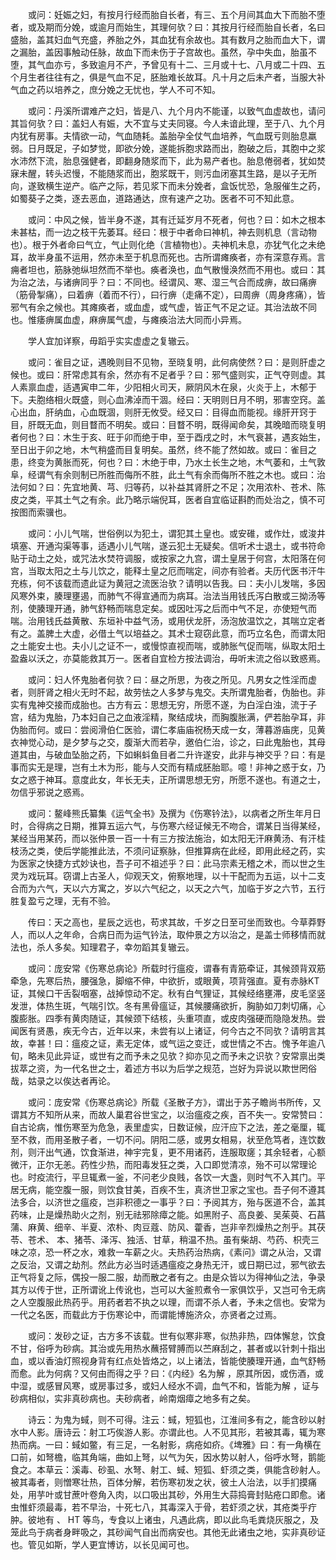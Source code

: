 <!-- { "loadSidebar": true } -->
　　或问：妊娠之妇，有按月行经而胎自长者，有三、五个月间其血大下而胎不堕者，或及期而分娩，或逾月而始生，其理何欤？曰：其按月行经而胎自长者，名曰盛胎，盖其妇血气充盛，养胎之外，其血犹有余故也。其有数月之胎而血大下，谓之漏胎，盖因事触动任脉，故血下而未伤于子宫故也。虽然，孕中失血，胎虽不堕，其气血亦亏，多致逾月不产，予曾见有十二、三月或十七、八月或二十四、五个月生者往往有之，俱是气血不足，胚胎难长故耳。凡十月之后未产者，当服大补气血之药以培养之，庶分娩之无忧也，学人不可不知。

　　或问：丹溪所谓难产之妇，皆是八、九个月内不能谨，以致气血虚故也，请问其旨何欤？曰：盖妇人有娠，大不宜与丈夫同寝。今人未谙此理，至于八、九个月内犹有房事。夫情欲一动，气血随耗。盖胎孕全仗气血培养，气血既亏则胎息羸弱。日月既足，子如梦觉，即欲分娩，遂能拆胞求路而出，胞破之后，其胞中之浆水沛然下流，胎息强健者，即翻身随浆而下，此为易产者也。胎息倦弱者，犹如焚寐未醒，转头迟慢，不能随浆而出，胞浆既干，则污血闭塞其生路，是以子无所向，遂致横生逆产。临产之际，若见浆下而未分娩者，盒饭忧恐，急服催生之药，如蜀葵子之类，逐去恶血，道路通达，庶有速产之功。医者不可不知此意。

　　或问：中风之候，皆半身不遂，其有迁延岁月不死者，何也？曰：如木之根本未甚枯，而一边之枝干先萎耳。经曰：根于中者命曰神机，神去则机息（言动物也）。根于外者命曰气立，气止则化绝（言植物也）。夫神机未息，亦犹气化之未绝耳，故半身虽不运用，然亦未至于机息而死也。古所谓瘫痪者，亦有深意存焉。言痈者坦也，筋脉弛纵坦然而不举也。痪者涣也，血气散慢涣然而不用也。或曰：其为治之法，与诸痹同乎？曰：不同也。经谓风、寒、湿三气合而成痹，故曰痛痹（筋骨掣痛），曰着痹（着而不行），曰行痹（走痛不定），曰周痹（周身疼痛），皆邪气有余之候也。其瘫痪者，或血虚，或气虚，皆正气不足之证。其治法故不同也。惟痿痹属血虚，麻痹属气虚，与瘫痪治法大同而小异焉。

　　学人宜加详察，毋蹈乎实实虚虚之复辙云。

　　或问：雀目之证，遇晚则目不见物，至晓复明，此何病使然？曰：是则肝虚之候也。或曰：肝常虑其有余，然亦有不足者乎？曰：邪气盛则实，正气夺则虚。其人素禀血虚，适遇寅申二年，少阳相火司天，厥阴风木在泉，火炎于上，木郁于下。夫胞络相火既盛，则心血沸淖而干涸。经曰：天明则日月不明，邪害空窍。盖心出血，肝纳血，心血既涸，则肝无攸受。经又曰：目得血而能视。缘肝开窍于目，肝既无血，则目瞀而不明矣。或曰：目瞀不明，既得闻命矣，其晚暗而晓复明者何也？曰：木生于亥、旺于卯而绝于申，至于酉戌之时，木气衰甚，遇亥始生，至日出于卯之地，木气稍盛而目复明矣。虽然，终不能了然如故。或曰：雀目之患，终变为黄胀而死，何也？曰：木绝于申，乃水土长生之地，木气萎和，土气敦阜，经谓气有余则制已所胜而侮所不胜，此土气有余而侮所不胜之木也。或曰：治法何如？曰：先宜地黄、芎、归等药，以补益其肾肝之不足；次用浓朴、苍术、陈皮之类，平其土气之有余。此乃略示端倪耳，医者自宜临证斟酌而处治之，慎不可按图而索骥也。

　　或问：小儿气喘，世俗例以为犯土，谓犯其土皇也。或安碓，或作灶，或浚井填塞、开通沟渠等事，适遇小儿气喘，遂云犯土无疑矣。信听术士退土，或书符命贴于动土之处，或咒法水焚符调服，或按家之九宫，谓土皇居于何宫，太阳落在何宫，当取太阳之土与儿饮之，能释土皇之厄而喘定，间亦有验者。夫历代医书汗牛充栋，何不该载而遗此证为黄冠之流医治欤？请明以告我。曰：夫小儿发喘，多因风寒外束，腠理壅遏，而肺气不得宣通而为病耳。治法当用钱氏泻白散或三拗汤等剂，使腠理开通，肺气舒畅而喘息定矣。或因吐泻之后而中气不足，亦使短气而喘。治用钱氏益黄散、东垣补中益气汤，或用伏龙肝，汤泡放温饮之，其喘立定者有之。盖脾土大虚，必借土气以培益之。其术士窥窃此意，而巧立名色，而谓太阳之土能安土也。夫小儿之证不一，或慢惊直视而喘，或肺胀气促而喘，纵取太阳土盈盎以沃之，亦莫能救其万一。医者自宜检方按法调治，毋听末流之俗以致惑焉。

　　或问：妇人怀鬼胎者何欤？曰：昼之所思，为夜之所见。凡男女之性淫而虚者，则肝肾之相火无时不起，故劳怯之人多梦与鬼交。夫所谓鬼胎者，伪胎也。非实有鬼神交接而成胎也。古方有云：思想无穷，所愿不遂，为白淫白浊，流于子宫，结为鬼胎，乃本妇自己之血液淫精，聚结成块，而胸腹胀满，俨若胎孕耳，非伪胎而何。或曰：尝阅滑伯仁医验，谓仁孝庙庙祝杨天成一女，薄暮游庙庑，见黄衣神觉心动，是夕梦与之交，腹渐大而若孕，邀伯仁治，诊之，曰此鬼胎也，其母道其由，与破血坠胎之药，下如蝌蚪鱼目者二升许遂安，此非与神交乎？曰：有是事而实无是理，岂有土木为形，能与人交而有精成胚胎耶。噫！非神之惑于女，乃女之惑于神耳。意度此女，年长无夫，正所谓思想无穷，所愿不遂也。有道之士，勿信乎邪说之惑焉。

　　或问：鳌峰熊氏纂集《运气全书》及撰为《伤寒钤法》，以病者之所生年月日时，合得病之日期，推算五运六气，与伤寒六经证候无不吻合，谓某日当得某经，某经当用某药，而以张仲景一百一十有三方按法施治，如太阳无汗麻黄汤、有汗桂枝汤之类，使后学能推此法，不须问证察脉，但推算病在此经，即用此经之药，实为医家之快捷方式妙诀也，吾子可不祖述乎？曰：此马宗素无稽之术，而以世之生灵为戏玩耳。窃谓上古圣人，仰观天文，俯察地理，以十干配而为五运，以十二支合而为六气，天以六方寓之，岁以六气纪之，以天之六气，加临于岁之六节，五行胜复盈亏之理，无有不验。

　　传曰：天之高也，星辰之远也，苟求其故，千岁之日至可坐而致也。今草莽野人，而以人之年命，合病日而为运气钤法，取仲景之方以治之，是盖士师移情而就法也，杀人多矣。知理君子，幸勿蹈其复辙云。

　　或问：庞安常《伤寒总病论》所载时行瘟疫，谓春有青筋牵证，其候颈背双筋牵急，先寒后热，腰强急，脚缩不伸，中欲折，或眼黄，项背强直。夏有赤脉KT 证，其候口干舌裂咽塞，战掉惊动不定。秋有白气狸证，其候经络壅滞，皮毛坚竖发泄，体热生斑，气喘引饮。冬有黑骨瘟证，其候腰痛欲折，胸胁如刀刺切痛，心腹膨胀。四季有黄肉随证，其候颈下结核，头重项直，或皮肉强硬而隐隐发热。尝闻医有贤愚，疾无今古，近年以来，未尝有以上诸证，何今古之不同欤？请明言其故，幸甚！曰：瘟疫之证，素无定体，或气运之变迁，或世情之不古。愧予年逾八旬，略未见此异证，或世有之而予未之见欤？抑亦见之而予未之识欤？安常禀出类拔萃之资，为一代名世之士，着述方书以为后学之规范，岂好为异说以欺世罔俗哉，姑录之以俟达者再论。

　　或问：庞安常《伤寒总病论》所载《圣散子方》，谓出于苏子瞻尚书所传，又谓其方不知所从来，而故人巢君谷世宝之，以治瘟疫之疾，百不失一。安常赞曰：自古论病，惟伤寒至为危急，表里虚实，日数证候，应汗应下之法，差之毫厘，辄至不救，而用圣散子者，一切不问。阴阳二感，或男女相易，状至危笃者，连饮数剂，则汗出气通，饮食渐进，神宇完复，更不用诸药，连服取瘥；其余轻者，心额微汗，正尔无恙。药性少热，而阳毒发狂之类，入口即觉清凉，殆不可以常理论也。时疫流行，平旦辄煮一釜，不问老少良贱，各饮一大盏，则时气不入其门。平居无病，能空腹一服，则饮食甘美，百疾不生，真济世卫家之宝也。吾子何不遵其法多合，以济世之瘟疫，岂非积德之一事乎？曰：予阅其方，殆与医道不合，盖其药味，止是燥热助火之剂，别无祛邪除瘴之能。如黑附子、高良姜、吴茱萸、石菖蒲、麻黄、细辛、半夏、浓朴、肉豆蔻、防风、藿香，岂非辛烈燥热之剂乎。其茯苓、苍术、 本、猪苓、泽泻、独活、甘草，稍温不热。虽有柴胡、芍药、枳壳三味之凉，恐一杯之水，难救一车薪之火。夫热药治热病，《素问》谓之从治，又谓之反治，又谓之劫剂。然此方必当时适遇瘟疫之身热无汗，或日期已过，邪气欲去正气将复之际，偶投一服二服，劫而散之者有之。由是众皆以为得神仙之法，争录其方以传于世，正所谓讹上传讹也，岂可以大釜煎煮令一家俱饮乎，又岂可令无病之人空腹服此热药乎。用药者若不执之以理，而谓不杀人者，予未之信也。安常为一代之名医，而载此方于伤寒论中，而谓能博施济众，亦贤者之过焉。

　　或问：发砂之证，古方多不该载。世有似寒非寒，似热非热，四体懈怠，饮食不甘，俗呼为砂病。其治或先用热水蘸搭臂膊而以苎麻刮之，甚者或以针刺十指出血，或以香油灯照视身背有红点处皆烙之，以上诸法，皆能使腠理开通，血气舒畅而愈。此为何病？又何由而得之乎？曰：《内经》名为解 ，原其所因，或伤酒，或中湿，或感冒风寒，或房事过多，或妇人经水不调，血气不和，皆能为解 ，证与砂病相似，实非真砂病也。夫砂病者，岭南烟瘴之地多有之矣。

　　诗云：为鬼为蜮，则不可得。注云：蜮，短狐也，江淮间多有之，能含砂以射水中人影。唐诗云：射工巧俟游人影。亦谓此也。人不见其形，若被其毒，辄为寒热而病。一曰：蜮如鳖，有三足，一名射影，病疮如疥。《埤雅》曰：有一角横在口前，如弩檐，临其角端，曲如上弩，以气为矢，因水势以射人，俗呼水弩，鹅能食之。本草云：溪毒、砂虱、水弩、射工、蜮、短狐、虾须之类，俱能含砂射人。被其毒者，则憎寒壮热，百体分解，若伤寒初发之状，彼土人治法，以手扪摸痛处，用芋叶或甘蔗叶卷角入肉，以口吸出其砂，外用生大蒜捣膏封贴疮口即愈。诸虫惟虾须最毒，若不早治，十死七八，其毒深入于骨，若虾须之状，其疮类乎疔肿。彼地有 、 HT 等鸟，专食以上诸虫，凡遇此病，即以此鸟毛粪烧灰服之，及笼此鸟于病者身畔吸之，其砂闻气自出而病安也。其他无此诸虫之地，实非真砂证也。管见如斯，学人更宜博访，以长见闻可也。

